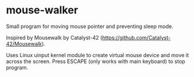 # mouse-walker
Small program for moving mouse pointer and preventing sleep mode.

Inspired by Mousewalk by Catalyst-42 (https://github.com/Catalyst-42/Mousewalk).

Uses Linux uinput kernel module to create virtual mouse device and move it across the screen.
Press ESCAPE (only works with main keyboard) to stop program.
